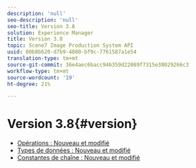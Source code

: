 ```yaml
---
description: 'null'
seo-description: 'null'
seo-title: Version 3.8
solution: Experience Manager
title: Version 3.8
topic: Scene7 Image Production System API
uuid: 00b8b620-d7b9-4080-bf9c-7761587a1e54
translation-type: tm+mt
source-git-commit: 36e4aec6bacc946359d22089f7315e38029266c3
workflow-type: tm+mt
source-wordcount: '19'
ht-degree: 21%

---
```



# Version 3.8{#version}

* [Opérations : Nouveau et modifié](r-3-8-operations.md)
* [Types de données : Nouveau et modifié](r-3-8-types.md)
* [Constantes de chaîne : Nouveau et modifié](r-3-8-string-constants.md)
